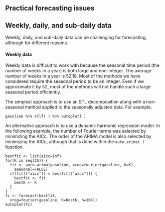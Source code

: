 ## Practical forecasting issues

## Weekly, daily, and sub-daily data
Weekly, daily, and sub-daily data can be challenging for forecasting, although for different reasons.
#### Weekly data
Weekly data is difficult to work with because the seasonal time period (the number of weeks in a year) is both large and non-integer. The average number of weeks in
a year is 52.18. Most of the methods we have considered require the seasonal period to be an integer. Even if we approximate it by 52, most of the methods will not
handle such a large seasonal period efficiently.

The simplest approach is to use an STL decomposition along with a non-seasonal method applied to the seasonally adjusted data. For example, 
```
gasoline %>% stlf( ) %>% autoplot( )
```
An alternative approach is to use a dynamic harmonic regression model. In the following example, the number of Fourier terms was selected by minimizing the AICc. The
order of the ARIMA model is also selected by minimizing the AICc, although that is done within the ```auto.arima( )``` function.
```
bestfit <- list(aicc=Inf) 
for(K in seq(25)) {
  fit <- auto.arima(gasoline, xreg=fourier(gasoline, K=K), 
    seasonal=FALSE)
  if(fit[["aicc"]] < bestfit[["aicc"]]) { 
    bestfit <- fit
    bestK <- K
  } 
}
fc <- forecast(bestfit, 
  xreg=fourier(gasoline, K=bestK, h=104))
autoplot(fc)
```
